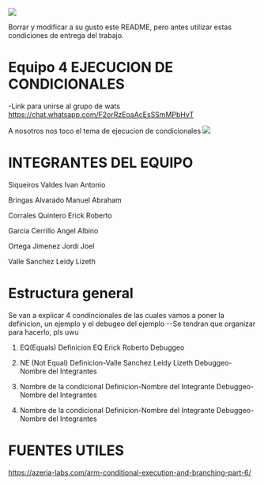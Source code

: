 ![](https://s3.amazonaws.com/videos.pentesteracademy.com/videos/badges/low/arm-assembly.png)

Borrar y modificar a su gusto este README, pero antes utilizar estas condiciones de entrega del trabajo.

# Equipo 4 EJECUCION DE CONDICIONALES

-Link para  unirse al grupo de wats
https://chat.whatsapp.com/F2orRzEoaAcEsSSmMPbHvT

A nosotros nos toco el tema de ejecucion de condicionales
![](https://i.imgur.com/Ro3FCuD.png)


# INTEGRANTES DEL EQUIPO
Siqueiros Valdes Ivan Antonio

Bringas Alvarado Manuel Abraham

Corrales Quintero Erick Roberto

Garcia Cerrillo Angel Albino

Ortega Jimenez Jordi Joel

Valle Sanchez Leidy Lizeth

# Estructura general
Se van a explicar 4 condincionales de las cuales vamos a poner la definicion, un ejemplo y el debugeo del ejemplo
--Se tendran que organizar para hacerlo, pls uwu
1. EQ(Equals)
Definicion EQ Erick Roberto
Debuggeo

2. NE (Not Equal)
Definicion-Valle Sanchez Leidy Lizeth
Debuggeo-Nombre del Integrantes

3. Nombre de la condicional
Definicion-Nombre del Integrante
Debuggeo-Nombre del Integrantes

4. Nombre de la condicional
Definicion-Nombre del Integrante
Debuggeo-Nombre del Integrantes

# FUENTES UTILES
https://azeria-labs.com/arm-conditional-execution-and-branching-part-6/
